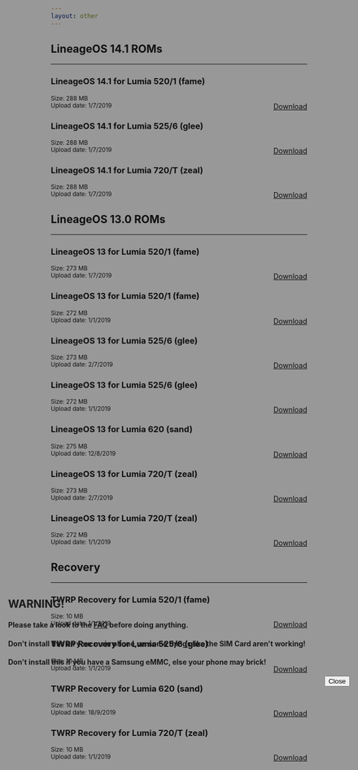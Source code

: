 ```yaml
---
layout: other
---
```


## LineageOS 14.1 ROMs
________________

<div class="downloadPanel">
  <b><h3>LineageOS 14.1 for Lumia 520/1 (fame)</h3></b>
  <sub>Size: 288 MB</sub><br />
  <sub>Upload date: 1/7/2019</sub>
  <a href="https://1drv.ms/u/s!AinATQw6gXQWr5kjScwE61peiT2jJw?e=3rQ0vH" class="pure-material-button-text" style="float: right; bottom: 10px;">Download</a>
</div>
<p></p>
<div class="downloadPanel">
  <b><h3>LineageOS 14.1 for Lumia 525/6 (glee)</h3></b>
  <sub>Size: 288 MB</sub><br />
  <sub>Upload date: 1/7/2019</sub>
  <a href="https://1drv.ms/u/s!AinATQw6gXQWr5kksPhcn4hDvZic4w?e=qgCVyr" class="pure-material-button-text" style="float: right; bottom: 10px;">Download</a>
</div>
<p></p>
<div class="downloadPanel">
  <b><h3>LineageOS 14.1 for Lumia 720/T (zeal)</h3></b>
  <sub>Size: 288 MB</sub><br />
  <sub>Upload date: 1/7/2019</sub>
  <a href="https://1drv.ms/u/s!AinATQw6gXQWr5kixbShj99mYDdnbA?e=Eg1ZGo" class="pure-material-button-text" style="float: right; bottom: 10px;">Download</a>
</div>
<p></p>

## LineageOS 13.0 ROMs
________________

<div class="downloadPanel">
  <b><h3>LineageOS 13 for Lumia 520/1 (fame)</h3></b>
  <sub>Size: 273 MB</sub><br />
  <sub>Upload date: 1/7/2019</sub>
  <a href="https://1drv.ms/u/s!AinATQw6gXQWr5knjkP0n_AhLRfk0Q?e=gsqR3o" class="pure-material-button-text" style="float: right; bottom: 10px;">Download</a>
</div>
<p></p>
<div class="downloadPanel">
  <b><h3>LineageOS 13 for Lumia 520/1 (fame)</h3></b>
  <sub>Size: 272 MB</sub><br />
  <sub>Upload date: 1/1/2019</sub>
  <a href="https://1drv.ms/u/s!AinATQw6gXQWr5kqUXcc8KMRuFC_Pg?e=qYbjRw" class="pure-material-button-text" style="float: right; bottom: 10px;">Download</a>
</div>
<p></p>
<div class="downloadPanel">
  <b><h3>LineageOS 13 for Lumia 525/6 (glee)</h3></b>
  <sub>Size: 273 MB</sub><br />
  <sub>Upload date: 2/7/2019</sub>
  <a href="https://1drv.ms/u/s!AinATQw6gXQWr5kmLw3PQK7cZF-htg?e=Dffddp" class="pure-material-button-text" style="float: right; bottom: 10px;">Download</a>
</div>
<p></p>
<div class="downloadPanel">
  <b><h3>LineageOS 13 for Lumia 525/6 (glee)</h3></b>
  <sub>Size: 272 MB</sub><br />
  <sub>Upload date: 1/1/2019</sub>
  <a href="https://1drv.ms/u/s!AinATQw6gXQWr5kpfY-Lc_vwUNr7sw?e=mPUMaJ" class="pure-material-button-text" style="float: right; bottom: 10px;">Download</a>
</div>
<p></p>
<div class="downloadPanel">
  <b><h3>LineageOS 13 for Lumia 620 (sand)</h3></b>
  <sub>Size: 275 MB</sub><br />
  <sub>Upload date: 12/8/2019</sub>
  <a href="https://1drv.ms/u/s!AinATQw6gXQWr4JYd-4nWK-F6S2gwQ?e=BpH4b0" class="pure-material-button-text" style="float: right; bottom: 10px;">Download</a>
</div>
<p></p>
<div class="downloadPanel">
  <b><h3>LineageOS 13 for Lumia 720/T (zeal)</h3></b>
  <sub>Size: 273 MB</sub><br />
  <sub>Upload date: 2/7/2019</sub>
  <a href="https://1drv.ms/u/s!AinATQw6gXQWr5klrHFMJAyrA7wQ0A?e=bf5yRR" class="pure-material-button-text" style="float: right; bottom: 10px;">Download</a>
</div>
<p></p>
<div class="downloadPanel">
  <b><h3>LineageOS 13 for Lumia 720/T (zeal)</h3></b>
  <sub>Size: 272 MB</sub><br />
  <sub>Upload date: 1/1/2019</sub>
  <a href="https://1drv.ms/u/s!AinATQw6gXQWr5koltjRV5LkE85UBg?e=xSdbGJ" class="pure-material-button-text" style="float: right; bottom: 10px;">Download</a>
</div>
<p></p>

## Recovery
________________

<div class="downloadPanel">
  <b><h3>TWRP Recovery for Lumia 520/1 (fame)</h3></b>
  <sub>Size: 10 MB</sub><br />
  <sub>Upload date: 1/1/2019</sub>
  <a href="https://github.com/Android4Lumia/android4lumia.github.io/raw/master/files/builds/twrp/twrp-fame-20190101.img" class="pure-material-button-text" style="float: right; bottom: 10px;">Download</a>
</div>
<p></p>
<div class="downloadPanel">
  <b><h3>TWRP Recovery for Lumia 525/6 (glee)</h3></b>
  <sub>Size: 10 MB</sub><br />
  <sub>Upload date: 1/1/2019</sub>
  <a href="https://github.com/Android4Lumia/android4lumia.github.io/raw/master/files/builds/twrp/twrp-glee-20190101.img" class="pure-material-button-text" style="float: right; bottom: 10px;">Download</a>
</div>
<p></p>
<div class="downloadPanel">
  <b><h3>TWRP Recovery for Lumia 620 (sand)</h3></b>
  <sub>Size: 10 MB</sub><br />
  <sub>Upload date: 18/9/2019</sub>
  <a href="https://github.com/Android4Lumia/android4lumia.github.io/raw/master/files/builds/twrp/twrp-sand-20190918.img" class="pure-material-button-text" style="float: right; bottom: 10px;">Download</a>
</div>
<p></p>
<div class="downloadPanel">
  <b><h3>TWRP Recovery for Lumia 720/T (zeal)</h3></b>
  <sub>Size: 10 MB</sub><br />
  <sub>Upload date: 1/1/2019</sub>
  <a href="https://github.com/Android4Lumia/android4lumia.github.io/raw/master/files/builds/twrp/twrp-zeal-20190101.img" class="pure-material-button-text" style="float: right; bottom: 10px;">Download</a>
</div>

<div id="warningPanel" style="background-color: rgba(0, 0, 0, 0.4); width:100%; height:100%; position: fixed; left: 0px; top: 0px;">
  <div class="downloadPanel" style="position:fixed; top:30%; left:15%; right:15%;">
    <b><h2>WARNING!</h2></b>
    <h4>Please take a look to the <a href="./faq.html">FAQ</a> before doing anything.</h4>
    <h4><b>Don't</b> install this on your main phone, as some things like the <b>SIM Card</b> aren't working!</h4>
    <h4><b>Don't</b> install this if you have a <b>Samsung eMMC</b>, else your phone may <b>brick!</b></h4>
    <button class="pure-material-button-text" style="float: right;" onclick="document.getElementById('warningPanel').style.display='none';">Close</button>
  </div>
</div>
